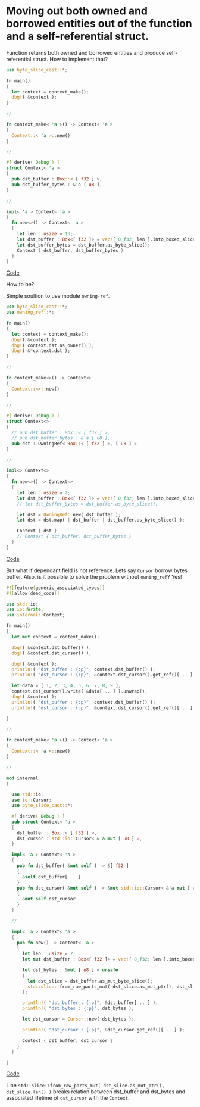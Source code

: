 # Moving out both owned and borrowed entities out of the function and a self-referential struct.

Function returns both owned and borrowed entities and produce self-referential struct. How to implement that?

```rust
use byte_slice_cast::*;

fn main()
{
  let context = context_make();
  dbg!( &context );
}

//

fn context_make< 'a >() -> Context< 'a >
{
  Context::< 'a >::new()
}

//

#[ derive( Debug ) ]
struct Context< 'a >
{
  pub dst_buffer : Box::< [ f32 ] >,
  pub dst_buffer_bytes : &'a [ u8 ],
}

//

impl< 'a > Context< 'a >
{
  fn new<>() -> Context< 'a >
  {
    let len : usize = 13;
    let dst_buffer : Box<[ f32 ]> = vec![ 0_f32; len ].into_boxed_slice();
    let dst_buffer_bytes = dst_buffer.as_byte_slice();
    Context { dst_buffer, dst_buffer_bytes }
  }
}

```

[Code](https://play.rust-lang.org/?version=nightly&mode=debug&edition=2021&gist=ca788629975f932031c2e61970a3f39f)

How to be?

Simple soultion to use module `owning-ref`.

```rust
use byte_slice_cast::*;
use owning_ref::*;

fn main()
{
  let context = context_make();
  dbg!( &context );
  dbg!( context.dst.as_owner() );
  dbg!( &*context.dst );
}

//

fn context_make<>() -> Context<>
{
  Context::<>::new()
}

//

#[ derive( Debug ) ]
struct Context<>
{
  // pub dst_buffer : Box::< [ f32 ] >,
  // pub dst_buffer_bytes : &'a [ u8 ],
  pub dst : OwningRef< Box::< [ f32 ] >, [ u8 ] >
}

//

impl<> Context<>
{
  fn new<>() -> Context<>
  {
    let len : usize = 2;
    let dst_buffer : Box<[ f32 ]> = vec![ 0_f32; len ].into_boxed_slice();
    // let dst_buffer_bytes = dst_buffer.as_byte_slice();

    let dst = OwningRef::new( dst_buffer );
    let dst = dst.map( | dst_buffer | dst_buffer.as_byte_slice() );

    Context { dst }
    // Context { dst_buffer, dst_buffer_bytes }
  }
}
```

[Code](https://play.rust-lang.org/?version=nightly&mode=debug&edition=2021&gist=5af9201858b32f962b2c52c9b9af9fc0)

But what if dependant field is not reference. Lets say `Cursor` borrow bytes buffer. Also, is it possible to solve the problem without `owning_ref`?
Yes!

```rust
#![feature(generic_associated_types)]
#![allow(dead_code)]

use std::io;
use io::Write;
use internal::Context;

fn main()
{
  let mut context = context_make();

  dbg!( &context.dst_buffer() );
  dbg!( &context.dst_cursor() );

  dbg!( &context );
  println!( "dst_buffer : {:p}", context.dst_buffer() );
  println!( "dst_cursor : {:p}", &context.dst_cursor().get_ref()[ .. ] );

  let data = [ 1, 2, 3, 4, 5, 6, 7, 8, 9 ];
  context.dst_cursor().write( &data[ .. ] ).unwrap();
  dbg!( &context );
  println!( "dst_buffer : {:p}", context.dst_buffer() );
  println!( "dst_cursor : {:p}", &context.dst_cursor().get_ref()[ .. ] );

}

//

fn context_make< 'a >() -> Context< 'a >
{
  Context::< 'a >::new()
}

//

mod internal
{

  use std::io;
  use io::Cursor;
  use byte_slice_cast::*;

  #[ derive( Debug ) ]
  pub struct Context< 'a >
  {
    dst_buffer : Box::< [ f32 ] >,
    dst_cursor : std::io::Cursor< &'a mut [ u8 ] >,
  }

  impl< 'a > Context< 'a >
  {
    pub fn dst_buffer( &mut self ) -> &[ f32 ]
    {
      &self.dst_buffer[ .. ]
    }
    pub fn dst_cursor( &mut self ) -> &mut std::io::Cursor< &'a mut [ u8 ] >
    {
      &mut self.dst_cursor
    }
  }

  //

  impl< 'a > Context< 'a >
  {
    pub fn new() -> Context< 'a >
    {
      let len : usize = 2;
      let mut dst_buffer : Box<[ f32 ]> = vec![ 0_f32; len ].into_boxed_slice();

      let dst_bytes : &mut [ u8 ] = unsafe
      {
        let dst_slice = dst_buffer.as_mut_byte_slice();
        std::slice::from_raw_parts_mut( dst_slice.as_mut_ptr(), dst_slice.len() )
      };

      println!( "dst_buffer : {:p}", &dst_buffer[ .. ] );
      println!( "dst_bytes : {:p}", dst_bytes );

      let dst_cursor = Cursor::new( dst_bytes );

      println!( "dst_cursor : {:p}", &dst_cursor.get_ref()[ .. ] );

      Context { dst_buffer, dst_cursor }
    }
  }

}
```

[Code](https://play.rust-lang.org/?version=stable&mode=debug&edition=2021&gist=a3007ab0cc31fae6b99a25acf697a680)

Line `std::slice::from_raw_parts_mut( dst_slice.as_mut_ptr(), dst_slice.len() )` breaks relation between dst_buffer and dst_bytes and associated lifetime of `dst_cursor` with the `Context`.

